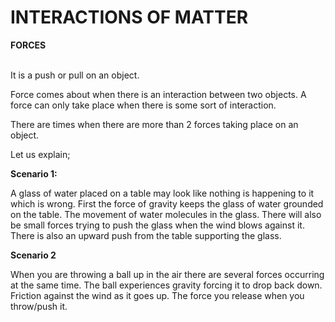 # INTERACTIONS OF MATTER
**FORCES**

<br>
It is a push or pull on an object.

Force comes about when there is an interaction between two objects.
A force can only take place when there is some sort of interaction.

There are times when there are more than 2 forces taking place on an object.

Let us explain;

**Scenario 1:**

A glass of water placed on a table may look like nothing is happening to it which is wrong. First the force of gravity keeps the glass of water grounded on the table. The movement of water molecules in the glass. There will also be small forces trying to push the glass when the wind blows against it. There is also an upward push from the table supporting the glass.

**Scenario 2**

When you are throwing a ball up in the air there are several forces occurring at the same time. The ball experiences gravity forcing it to drop back down. Friction against the wind as it goes up. The force you release when you throw/push it.



